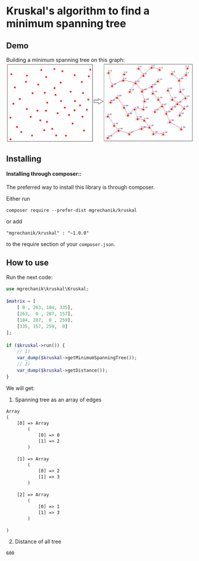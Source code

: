 # Kruskal's algorithm to find a minimum spanning tree

## Demo <span id="demo"></span>

Building a minimum spanning tree on this graph:
![Using this ACO library to solve the travelling salesman problem](https://raw.githubusercontent.com/mgrechanik/kruskal/main/docs/dots.jpg "Using this ACO library to solve the travelling salesman problem")

## Installing <span id="installing"></span>

#### Installing through composer::

The preferred way to install this library is through composer.

Either run
```
composer require --prefer-dist mgrechanik/kruskal
```

or add
```
"mgrechanik/kruskal" : "~1.0.0"
```
to the require section of your `composer.json`.

## How to use  <span id="use"></span> 

Run the next code:
```php
use mgrechanik\kruskal\Kruskal;

$matrix = [
    [ 0 , 263, 184, 335],
    [263,  0 , 287, 157],
    [184, 287,  0 , 259],
    [335, 157, 259,  0]
];

if ($kruskal->run()) {
    // 1)
    var_dump($kruskal->getMinimumSpanningTree());
    // 2)
    var_dump($kruskal->getDistance());
}
```
We will get:

1) Spanning tree as an array of edges
```
Array
(
    [0] => Array
        (
            [0] => 0
            [1] => 2
        )

    [1] => Array
        (
            [0] => 2
            [1] => 3
        )

    [2] => Array
        (
            [0] => 1
            [1] => 3
        )

)
```

2) Distance of all tree

```
600
```